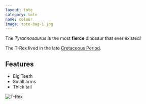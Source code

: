 ```yaml
---
layout: tote
category: tote
name: colour
image: tote-bag-1.jpg
---
```


The *Tyrannosaurus* is the most **fierce** dinosaur that ever existed!

The T-Rex lived in the late [Cretaceous Period](http://en.wikipedia.org/wiki/Cretaceous).

## Features

- Big Teeth
- Small arms
- Thick tail

![T-Rex](http://static.comicvine.com/uploads/original/11113/111130081/3394555-6999427612-t_rex.jpg)
